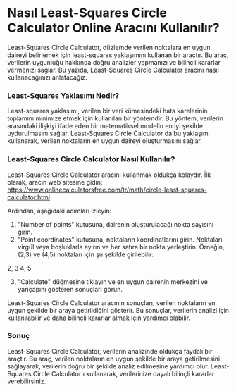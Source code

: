Nasıl Least-Squares Circle Calculator Online Aracını Kullanılır?
================================================================

Least-Squares Circle Calculator, düzlemde verilen noktalara en uygun daireyi belirlemek için least-squares yaklaşımını kullanan bir araçtır. Bu araç, verilerin uygunluğu hakkında doğru analizler yapmanızı ve bilinçli kararlar vermenizi sağlar. Bu yazıda, Least-Squares Circle Calculator aracını nasıl kullanacağınızı anlatacağız.

### Least-Squares Yaklaşımı Nedir?

Least-squares yaklaşımı, verilen bir veri kümesindeki hata karelerinin toplamını minimize etmek için kullanılan bir yöntemdir. Bu yöntem, verilerin arasındaki ilişkiyi ifade eden bir matematiksel modelin en iyi şekilde uydurulmasını sağlar. Least-Squares Circle Calculator da bu yaklaşımı kullanarak, verilen noktaların en uygun daireyi oluşturmasını sağlar.

### Least-Squares Circle Calculator Nasıl Kullanılır?

Least-Squares Circle Calculator aracını kullanmak oldukça kolaydır. İlk olarak, aracın web sitesine gidin: <https://www.onlinecalculatorsfree.com/tr/math/circle-least-squares-calculator.html>

Ardından, aşağıdaki adımları izleyin:

1. "Number of points" kutusuna, dairenin oluşturulacağı nokta sayısını girin.
2. "Point coordinates" kutusuna, noktaların koordinatlarını girin. Noktaları virgül veya boşluklarla ayırın ve her satıra bir nokta yerleştirin. Örneğin, (2,3) ve (4,5) noktaları için şu şekilde girilebilir:

2, 3 4, 5

3. "Calculate" düğmesine tıklayın ve en uygun dairenin merkezini ve yarıçapını gösteren sonuçları görün.

Least-Squares Circle Calculator aracının sonuçları, verilen noktaların en uygun şekilde bir araya getirildiğini gösterir. Bu sonuçlar, verilerin analizi için kullanılabilir ve daha bilinçli kararlar almak için yardımcı olabilir.

### Sonuç

Least-Squares Circle Calculator, verilerin analizinde oldukça faydalı bir araçtır. Bu araç, verilen noktaların en uygun şekilde bir araya getirilmesini sağlayarak, verilerin doğru bir şekilde analiz edilmesine yardımcı olur. Least-Squares Circle Calculator'ı kullanarak, verilerinize dayalı bilinçli kararlar verebilirsiniz.